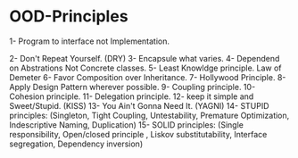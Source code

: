 # OOD-Principles

1- Program to interface not Implementation.

2- Don't Repeat Yourself. (DRY)
3- Encapsule what varies.
4- Dependend on Abstrations Not Concrete classes.
5- Least Knowldge principle. Law of Demeter
6- Favor Composition over Inheritance.
7- Hollywood Principle.
8- Apply Design Pattern wherever possible.
9- Coupling principle.
10- Cohesion principle.
11- Delegation principle.
12- keep it simple and Sweet/Stupid. (KISS)
13- You Ain't Gonna Need It. (YAGNI)
14- STUPID principles: (Singleton, Tight Coupling, Untestability, Premature Optimization, Indescriptive Naming, Duplication)
15- SOLID principles: (Single responsibility, Open/closed principle , Liskov substitutability, Interface segregation, Dependency inversion)
